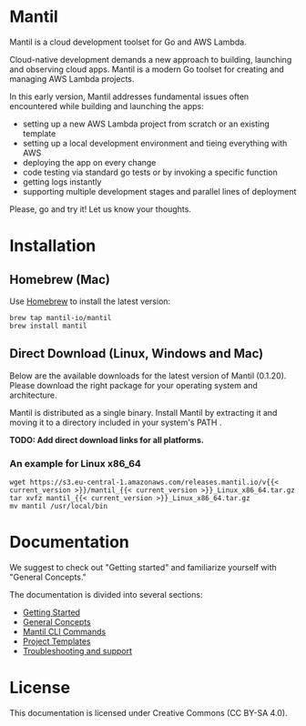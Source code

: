 # Mantil

Mantil is a cloud development toolset for Go and AWS Lambda.

Cloud-native development demands a new approach to building, launching and observing cloud apps. Mantil is a 
modern Go toolset for creating and managing AWS Lambda projects.

In this early version, Mantil addresses fundamental issues often encountered while building and launching the apps:
* setting up a new AWS Lambda project from scratch or an existing template
* setting up a local development environment and tieing everything with AWS
* deploying the app on every change
* code testing via standard go tests or by invoking a specific function
* getting logs instantly
* supporting multiple development stages and parallel lines of deployment

Please, go and try it! Let us know your thoughts.

# Installation

## Homebrew (Mac)

Use [Homebrew](https://brew.sh) to install the latest version:

```
brew tap mantil-io/mantil
brew install mantil
```

## Direct Download (Linux, Windows and Mac)

Below are the available downloads for the latest version of Mantil (0.1.20). Please download the right package for your operating system and architecture.

Mantil is distributed as a single binary. Install Mantil by extracting it and moving it to a directory included in your system's PATH .

**TODO: Add direct download links for all platforms.**

### An example for Linux x86_64

```
wget https://s3.eu-central-1.amazonaws.com/releases.mantil.io/v{{< current_version >}}/mantil_{{< current_version >}}_Linux_x86_64.tar.gz
tar xvfz mantil_{{< current_version >}}_Linux_x86_64.tar.gz
mv mantil /usr/local/bin
```

# Documentation

We suggest to check out "Getting started" and familiarize yourself with "General Concepts."

The documentation is divided into several sections:
* [Getting Started](getting_started.md)
* [General Concepts](project_structure.md)
* [Mantil CLI Commands](commands/README.md)
* [Project Templates](templates/excuses.md)
* [Troubleshooting and support](troubleshooting.md)

# License

This documentation is licensed under Creative Commons (CC BY-SA 4.0).

